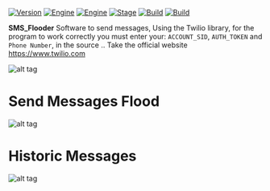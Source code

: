 [![Version](https://img.shields.io/badge/Tool-SMS_Flooder-magenta.svg?maxAge=259200)]()
[![Engine](https://img.shields.io/badge/SMS_Gatway-Twilio-red.svg)]()
[![Engine](https://img.shields.io/badge/suport-Text_Messages_and_Images-blue.svg)]()
[![Stage](https://img.shields.io/badge/Release-Stable-brightgreen.svg)]()
[![Build](https://img.shields.io/badge/Supported_OS-Linux,_Windows,_Mac_OS-green.svg)]()
[![Build](https://img.shields.io/badge/Version-Python2.7_and_Python3-green.svg)]()

**SMS_Flooder**
Software to send messages, Using the Twilio library, for the program to work correctly you must enter your: `ACCOUNT_SID`, `AUTH_TOKEN` and `Phone Number`, in the source .. Take the official website https://www.twilio.com

![alt tag](http://imgur.com/U9CjvmJ.jpg)

# Send Messages Flood
![alt tag](http://imgur.com/QCGjDNj.jpg)

# Historic Messages
![alt tag](http://imgur.com/UtrK9zd.jpg)
